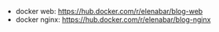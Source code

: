 - docker web: https://hub.docker.com/r/elenabar/blog-web
- docker nginx: https://hub.docker.com/r/elenabar/blog-nginx
